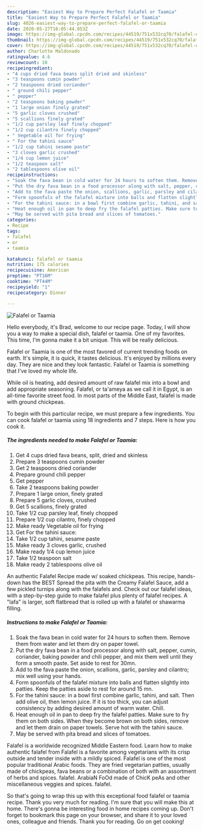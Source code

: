 ```yaml
---
description: "Easiest Way to Prepare Perfect Falafel or Taamia"
title: "Easiest Way to Prepare Perfect Falafel or Taamia"
slug: 4026-easiest-way-to-prepare-perfect-falafel-or-taamia
date: 2020-05-27T16:05:44.853Z
image: https://img-global.cpcdn.com/recipes/44519/751x532cq70/falafel-or-taamia-recipe-main-photo.jpg
thumbnail: https://img-global.cpcdn.com/recipes/44519/751x532cq70/falafel-or-taamia-recipe-main-photo.jpg
cover: https://img-global.cpcdn.com/recipes/44519/751x532cq70/falafel-or-taamia-recipe-main-photo.jpg
author: Charlotte Maldonado
ratingvalue: 4.6
reviewcount: 10
recipeingredient:
- "4 cups dried fava beans split dried and skinless"
- "3 teaspoons cumin powder"
- "2 teaspoons dried coriander"
- " ground chili pepper"
- " pepper"
- "2 teaspoons baking powder"
- "1 large onion finely grated"
- "5 garlic cloves crushed"
- "5 scallions finely grated"
- "1/2 cup parsley leaf finely chopped"
- "1/2 cup cilantro finely chopped"
- " Vegetable oil for frying"
- " For the tahini sauce"
- "1/2 cup tahini sesame paste"
- "3 cloves garlic crushed"
- "1/4 cup lemon juice"
- "1/2 teaspoon salt"
- "2 tablespoons olive oil"
recipeinstructions:
- "Soak the fava bean in cold water for 24 hours to soften them. Remove them from water and let them dry on paper towel."
- "Put the dry fava bean in a food processor along with salt, pepper, cumin, coriander, baking powder and chili pepper, and mix them well until they form a smooth paste. Set aside to rest for 30mn."
- "Add to the fava paste the onion, scallions, garlic, parsley and cilantro; mix well using your hands."
- "Form spoonfuls of the falafel mixture into balls and flatten slightly into patties. Keep the patties aside to rest for around 15 mn."
- "For the tahini sauce: in a bowl first combine garlic, tahini, and salt. Then add olive oil, then lemon juice. If it is too thick, you can adjust consistency by adding desired amount of warm water. Chill."
- "Heat enough oil in pan to deep fry the falafel patties. Make sure to fry them on both sides. When they become brown on both sides, remove and let them drain on paper towels. Serve hot with the tahini sauce."
- "May be served with pita bread and slices of tomatoes."
categories:
- Recipe
tags:
- falafel
- or
- taamia

katakunci: falafel or taamia 
nutrition: 175 calories
recipecuisine: American
preptime: "PT16M"
cooktime: "PT44M"
recipeyield: "1"
recipecategory: Dinner

---
```



![Falafel or Taamia](https://img-global.cpcdn.com/recipes/44519/751x532cq70/falafel-or-taamia-recipe-main-photo.jpg)

Hello everybody, it's Brad, welcome to our recipe page. Today, I will show you a way to make a special dish, falafel or taamia. One of my favorites. This time, I'm gonna make it a bit unique. This will be really delicious.

Falafel or Taamia is one of the most favored of current trending foods on earth. It's simple, it is quick, it tastes delicious. It's enjoyed by millions every day. They are nice and they look fantastic. Falafel or Taamia is something that I've loved my whole life.

While oil is heating, add desired amount of raw falafel mix into a bowl and add appropriate seasoning. Falafel, or ta&#39;ameya as we call it in Egypt, is an all-time favorite street food. In most parts of the Middle East, falafel is made with ground chickpeas.


To begin with this particular recipe, we must prepare a few ingredients. You can cook falafel or taamia using 18 ingredients and 7 steps. Here is how you cook it.

<!--inarticleads1-->

##### The ingredients needed to make Falafel or Taamia:

1. Get 4 cups dried fava beans, split, dried and skinless
1. Prepare 3 teaspoons cumin powder
1. Get 2 teaspoons dried coriander
1. Prepare  ground chili pepper
1. Get  pepper
1. Take 2 teaspoons baking powder
1. Prepare 1 large onion, finely grated
1. Prepare 5 garlic cloves, crushed
1. Get 5 scallions, finely grated
1. Take 1/2 cup parsley leaf, finely chopped
1. Prepare 1/2 cup cilantro, finely chopped
1. Make ready  Vegetable oil for frying
1. Get  For the tahini sauce:
1. Take 1/2 cup tahini, sesame paste
1. Make ready 3 cloves garlic, crushed
1. Make ready 1/4 cup lemon juice
1. Take 1/2 teaspoon salt
1. Make ready 2 tablespoons olive oil


An authentic Falafel Recipe made w/ soaked chickpeas. This recipe, hands-down has the BEST Spread the pita with the Creamy Falafel Sauce, add a few pickled turnips along with the falafels and. Check out our falafel ideas, with a step-by-step guide to make falafel plus plenty of falafel recipes. A &#34;lafa&#34; is larger, soft flatbread that is rolled up with a falafel or shawarma filling. 

<!--inarticleads2-->

##### Instructions to make Falafel or Taamia:

1. Soak the fava bean in cold water for 24 hours to soften them. Remove them from water and let them dry on paper towel.
1. Put the dry fava bean in a food processor along with salt, pepper, cumin, coriander, baking powder and chili pepper, and mix them well until they form a smooth paste. Set aside to rest for 30mn.
1. Add to the fava paste the onion, scallions, garlic, parsley and cilantro; mix well using your hands.
1. Form spoonfuls of the falafel mixture into balls and flatten slightly into patties. Keep the patties aside to rest for around 15 mn.
1. For the tahini sauce: in a bowl first combine garlic, tahini, and salt. Then add olive oil, then lemon juice. If it is too thick, you can adjust consistency by adding desired amount of warm water. Chill.
1. Heat enough oil in pan to deep fry the falafel patties. Make sure to fry them on both sides. When they become brown on both sides, remove and let them drain on paper towels. Serve hot with the tahini sauce.
1. May be served with pita bread and slices of tomatoes.


Falafel is a worldwide recognized Middle Eastern food. Learn how to make authentic falafel from Falafel is a favorite among vegetarians with its crisp outside and tender inside with a mildly spiced. Falafel is one of the most popular traditional Arabic foods. They are fried vegetarian patties, usually made of chickpeas, fava beans or a combination of both with an assortment of herbs and spices. falafel. ArabiaN FoOd made of ChicK peAs and other miscellaneous veggies and spices. falafel. 

So that's going to wrap this up with this exceptional food falafel or taamia recipe. Thank you very much for reading. I'm sure that you will make this at home. There's gonna be interesting food in home recipes coming up. Don't forget to bookmark this page on your browser, and share it to your loved ones, colleague and friends. Thank you for reading. Go on get cooking!
